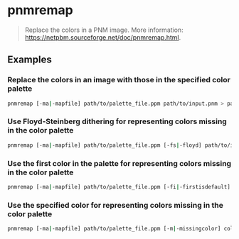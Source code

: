 # pnmremap

> Replace the colors in a PNM image. More information: <https://netpbm.sourceforge.net/doc/pnmremap.html>.

## Examples

### Replace the colors in an image with those in the specified color palette

```bash
pnmremap [-ma|-mapfile] path/to/palette_file.ppm path/to/input.pnm > path/to/output.pnm
```

### Use Floyd-Steinberg dithering for representing colors missing in the color palette

```bash
pnmremap [-ma|-mapfile] path/to/palette_file.ppm [-fs|-floyd] path/to/input.pnm > path/to/output.pnm
```

### Use the first color in the palette for representing colors missing in the color palette

```bash
pnmremap [-ma|-mapfile] path/to/palette_file.ppm [-fi|-firstisdefault] path/to/input.pnm > path/to/output.pnm
```

### Use the specified color for representing colors missing in the color palette

```bash
pnmremap [-ma|-mapfile] path/to/palette_file.ppm [-m|-missingcolor] color path/to/input.pnm > path/to/output.pnm
```
